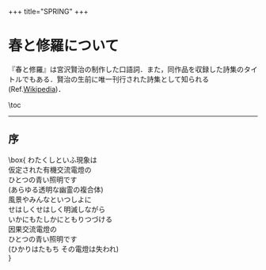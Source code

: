 +++
title="SPRING"
+++

# 春と修羅について

『春と修羅』は宮沢賢治の制作した口語詞．また，同作品を収録した詩集のタイトルでもある．賢治の生前に唯一刊行された詩集として知られる(Ref.[Wikipedia](https%3A%2F%2Fja.wikipedia.org%2Fwiki%2F%25E6%2598%25A5%25E3%2581%25A8%25E4%25BF%25AE%25E7%25BE%2585))．

\toc

---

## 序

\box{
    わたくしといふ現象は  
    仮定された有機交流電燈の  
    ひとつの青い照明です  
    (あらゆる透明な幽霊の複合体)  
    風景やみんなといつしよに  
    せはしくせはしく明滅しながら  
    いかにもたしかにともりつづける  
    因果交流電燈の  
    ひとつの青い照明です  
    (ひかりはたもち その電燈は失われ)  
}

